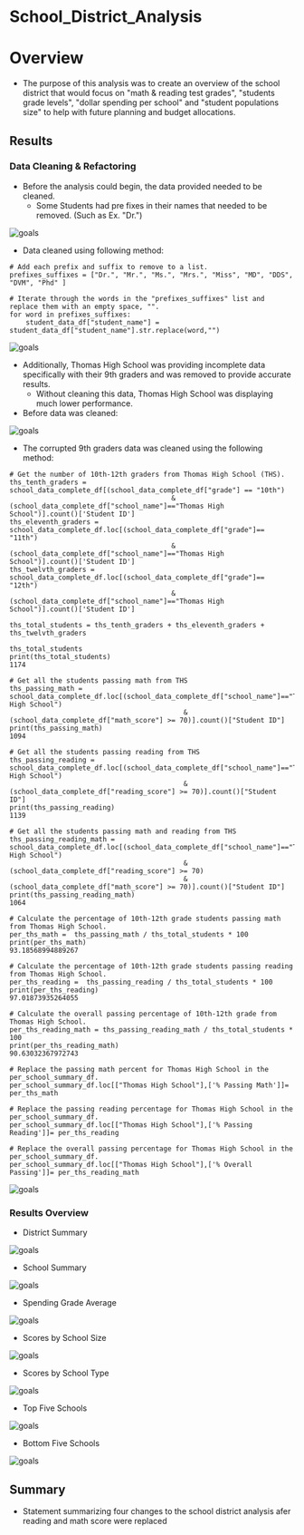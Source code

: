 # School_District_Analysis

# Overview
* The purpose of this analysis was to create an overview of the school district that would focus on "math & reading test grades", "students grade levels", "dollar spending per school" and "student populations size" to help with future planning and budget allocations.

## Results
### Data Cleaning & Refactoring
* Before the analysis could begin, the data provided needed to be cleaned.
    * Some Students had pre fixes in their  names that needed to be removed. (Such as Ex. "Dr.")
    
![goals](dr_prefix.PNG)

* Data cleaned using following method:

```
# Add each prefix and suffix to remove to a list.
prefixes_suffixes = ["Dr.", "Mr.", "Ms.", "Mrs.", "Miss", "MD", "DDS", "DVM", "Phd" ]

# Iterate through the words in the "prefixes_suffixes" list and replace them with an empty space, "".
for word in prefixes_suffixes:
    student_data_df["student_name"] = student_data_df["student_name"].str.replace(word,"")
```

![goals](Removed_prefix.PNG)

* Additionally,  Thomas High School was providing incomplete data specifically with their 9th graders and was removed to provide accurate results.
    * Without cleaning this data, Thomas High School was displaying much lower performance.
* Before data was cleaned:

![goals](ths_9th_graders.PNG)

* The corrupted 9th graders data was cleaned using the following method:

```
# Get the number of 10th-12th graders from Thomas High School (THS).
ths_tenth_graders = school_data_complete_df[(school_data_complete_df["grade"] == "10th")
                                        & (school_data_complete_df["school_name"]=="Thomas High School")].count()['Student ID']
ths_eleventh_graders = school_data_complete_df.loc[(school_data_complete_df["grade"]== "11th")
                                        & (school_data_complete_df["school_name"]=="Thomas High School")].count()['Student ID']
ths_twelvth_graders = school_data_complete_df.loc[(school_data_complete_df["grade"]== "12th")
                                        & (school_data_complete_df["school_name"]=="Thomas High School")].count()['Student ID']

ths_total_students = ths_tenth_graders + ths_eleventh_graders + ths_twelvth_graders

ths_total_students
print(ths_total_students)
1174

# Get all the students passing math from THS
ths_passing_math = school_data_complete_df.loc[(school_data_complete_df["school_name"]=="Thomas High School") 
                                           & (school_data_complete_df["math_score"] >= 70)].count()["Student ID"]
print(ths_passing_math)
1094

# Get all the students passing reading from THS
ths_passing_reading = school_data_complete_df.loc[(school_data_complete_df["school_name"]=="Thomas High School") 
                                           & (school_data_complete_df["reading_score"] >= 70)].count()["Student ID"]
print(ths_passing_reading)
1139

# Get all the students passing math and reading from THS
ths_passing_reading_math = school_data_complete_df.loc[(school_data_complete_df["school_name"]=="Thomas High School") 
                                           & (school_data_complete_df["reading_score"] >= 70)
                                           & (school_data_complete_df["math_score"] >= 70)].count()["Student ID"] 
print(ths_passing_reading_math)
1064

# Calculate the percentage of 10th-12th grade students passing math from Thomas High School. 
per_ths_math =  ths_passing_math / ths_total_students * 100
print(per_ths_math)
93.18568994889267

# Calculate the percentage of 10th-12th grade students passing reading from Thomas High School.
per_ths_reading =  ths_passing_reading / ths_total_students * 100
print(per_ths_reading)
97.01873935264055

# Calculate the overall passing percentage of 10th-12th grade from Thomas High School. 
per_ths_reading_math = ths_passing_reading_math / ths_total_students * 100
print(per_ths_reading_math)
90.63032367972743

# Replace the passing math percent for Thomas High School in the per_school_summary_df.
per_school_summary_df.loc[["Thomas High School"],['% Passing Math']]= per_ths_math 

# Replace the passing reading percentage for Thomas High School in the per_school_summary_df.
per_school_summary_df.loc[["Thomas High School"],['% Passing Reading']]= per_ths_reading

# Replace the overall passing percentage for Thomas High School in the per_school_summary_df.
per_school_summary_df.loc[["Thomas High School"],['% Overall Passing']]= per_ths_reading_math
```

![goals](ths_correct_results.PNG)

### Results Overview

* District Summary

![goals](district_summary.PNG)

* School Summary

![goals](school_summary.PNG)

* Spending Grade Average

![goals](spending_grade_average.PNG)

* Scores by School Size

![goals](scores_school_size.PNG)

* Scores by School Type

![goals](scores_school_type.PNG)

* Top Five Schools

![goals](top_five.PNG)

* Bottom Five Schools

![goals](bottom_five.PNG)

## Summary
* Statement summarizing four changes to the school district analysis afer reading and math score were replaced

